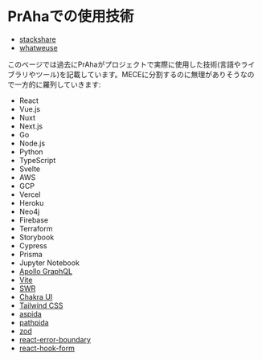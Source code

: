 <!-- DOCTOC SKIP -->
# PrAhaでの使用技術
- [stackshare](https://stackshare.io/praha-inc/praha-inc)
- [whatweuse](https://www.whatweuse.dev/company/praha)

<!-- 「おいおいSingle Source of Truthって知ってるか？」って言われちゃうかも... -->

このページでは過去にPrAhaがプロジェクトで実際に使用した技術(言語やライブラリやツール)を記載しています。MECEに分割するのに無理がありそうなので一方的に羅列していきます:

- React
- Vue.js
- Nuxt
- Next.js
- Go
- Node.js
- Python
- TypeScript
- Svelte
- AWS
- GCP
- Vercel
- Heroku
- Neo4j
- Firebase
- Terraform
- Storybook
- Cypress
- Prisma
- Jupyter Notebook
- [Apollo GraphQL](https://www.apollographql.com/docs/)
- [Vite](https://vitejs.dev/)
- [SWR](https://swr.vercel.app/)
- [Chakra UI](https://chakra-ui.com/)
- [Tailwind CSS](https://tailwindcss.com/)
- [aspida](https://github.com/aspida/aspida)
- [pathpida](https://github.com/aspida/pathpida)
- [zod](https://github.com/colinhacks/zod)
- [react-error-boundary](https://github.com/bvaughn/react-error-boundary/)
- [react-hook-form](https://github.com/react-hook-form/react-hook-form)
